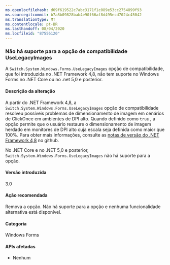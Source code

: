 ```yaml
---
ms.openlocfilehash: d69f619522c7abc3171f1c089e53cc2754899f93
ms.sourcegitcommit: b7a8b09828bab4e90f66af8d495ecd7024c45042
ms.translationtype: MT
ms.contentlocale: pt-BR
ms.lasthandoff: 08/04/2020
ms.locfileid: "87556120"
---
```

### <a name="uselegacyimages-compatibility-switch-not-supported"></a>Não há suporte para a opção de compatibilidade UseLegacyImages

A `Switch.System.Windows.Forms.UseLegacyImages` opção de compatibilidade, que foi introduzida no .NET Framework 4,8, não tem suporte no Windows Forms no .NET Core ou no .net 5,0 e posterior.

#### <a name="change-description"></a>Descrição da alteração

A partir do .NET Framework 4,8, a `Switch.System.Windows.Forms.UseLegacyImages` opção de compatibilidade resolveu possíveis problemas de dimensionamento de imagem em cenários de ClickOnce em ambientes de DPI alto. Quando definido como `true` , a opção permite que o usuário restaure o dimensionamento de imagem herdado em monitores de DPI alto cuja escala seja definida como maior que 100%. Para obter mais informações, consulte as [notas de versão do .NET Framework 4,8](https://github.com/microsoft/dotnet/blob/master/releases/net48/dotnet48-changes.md#clickonce) no github.

No .NET Core e no .NET 5,0 e posterior, `Switch.System.Windows.Forms.UseLegacyImages` não há suporte para a opção.

#### <a name="version-introduced"></a>Versão introduzida

3.0

#### <a name="recommended-action"></a>Ação recomendada

Remova a opção. Não há suporte para a opção e nenhuma funcionalidade alternativa está disponível.

#### <a name="category"></a>Categoria

Windows Forms

#### <a name="affected-apis"></a>APIs afetadas

- Nenhum

<!-- 

#### Affected APIs

- Not detectable via API analysis

-->
